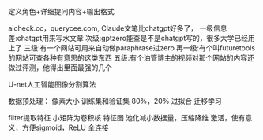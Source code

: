 


定义角色+详细提问内容+输出格式

















aicheck.cc，querycee.com,
Claude文笔比chatgpt好多了，
一级信息差:chatgpt用来写水文章
次级:gptzero能查是不是chatgpt写的，很多大学已经用上了
三级:有一个网站可用来自动做paraphrase过zero
再一级:有个叫futuretools的网站可查各种有意思的这类东西
五级:有个油管博主的视频对那个网站的内容还做过评测，他得出里面最强的几个



U-net人工智能图像分割算法




数据预处理：
像素大小
训练集和验证集
80%，20%
过拟合
迁移学习

filter提取特征
小矩阵为卷积核
特征图
池化减小数据量，压缩降维
激活，使有意义，方便sigmoid，ReLU
全连接 



